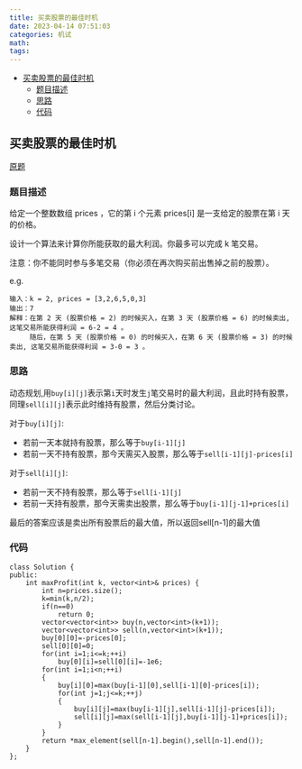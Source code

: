 ```yaml
---
title: 买卖股票的最佳时机
date: 2023-04-14 07:51:03
categories: 机试
math:
tags:
---
```

<!-- TOC -->

- [买卖股票的最佳时机](#买卖股票的最佳时机)
    - [题目描述](#题目描述)
    - [思路](#思路)
    - [代码](#代码)

<!-- /TOC -->
## 买卖股票的最佳时机
[原题](https://leetcode.cn/problems/best-time-to-buy-and-sell-stock-iv/description/)
### 题目描述
给定一个整数数组 prices ，它的第 i 个元素 prices[i] 是一支给定的股票在第 i 天的价格。

设计一个算法来计算你所能获取的最大利润。你最多可以完成 k 笔交易。

注意：你不能同时参与多笔交易（你必须在再次购买前出售掉之前的股票）。

e.g.
```
输入：k = 2, prices = [3,2,6,5,0,3]
输出：7
解释：在第 2 天 (股票价格 = 2) 的时候买入，在第 3 天 (股票价格 = 6) 的时候卖出, 这笔交易所能获得利润 = 6-2 = 4 。
     随后，在第 5 天 (股票价格 = 0) 的时候买入，在第 6 天 (股票价格 = 3) 的时候卖出, 这笔交易所能获得利润 = 3-0 = 3 。
```
### 思路
动态规划,用`buy[i][j]`表示第`i`天时发生`j`笔交易时的最大利润，且此时持有股票，同理`sell[i][j]`表示此时维持有股票，然后分类讨论。

对于`buy[i][j]`:

* 若前一天本就持有股票，那么等于`buy[i-1][j]`
* 若前一天不持有股票，那今天需买入股票，那么等于`sell[i-1][j]-prices[i]`

对于`sell[i][j]`:

* 若前一天不持有股票，那么等于`sell[i-1][j]`
* 若前一天持有股票，那今天需卖出股票，那么等于`buy[i-1][j-1]+prices[i]`

最后的答案应该是卖出所有股票后的最大值，所以返回sell[n-1]的最大值
### 代码
```
class Solution {
public:
    int maxProfit(int k, vector<int>& prices) {
        int n=prices.size();
        k=min(k,n/2);
        if(n==0)
            return 0;
        vector<vector<int>> buy(n,vector<int>(k+1));
        vector<vector<int>> sell(n,vector<int>(k+1));
        buy[0][0]=-prices[0];
        sell[0][0]=0;
        for(int i=1;i<=k;++i)
            buy[0][i]=sell[0][i]=-1e6;
        for(int i=1;i<n;++i)
        {
            buy[i][0]=max(buy[i-1][0],sell[i-1][0]-prices[i]);
            for(int j=1;j<=k;++j)
            {
                buy[i][j]=max(buy[i-1][j],sell[i-1][j]-prices[i]);
                sell[i][j]=max(sell[i-1][j],buy[i-1][j-1]+prices[i]);
            }
        }
        return *max_element(sell[n-1].begin(),sell[n-1].end());
    }
};
```
